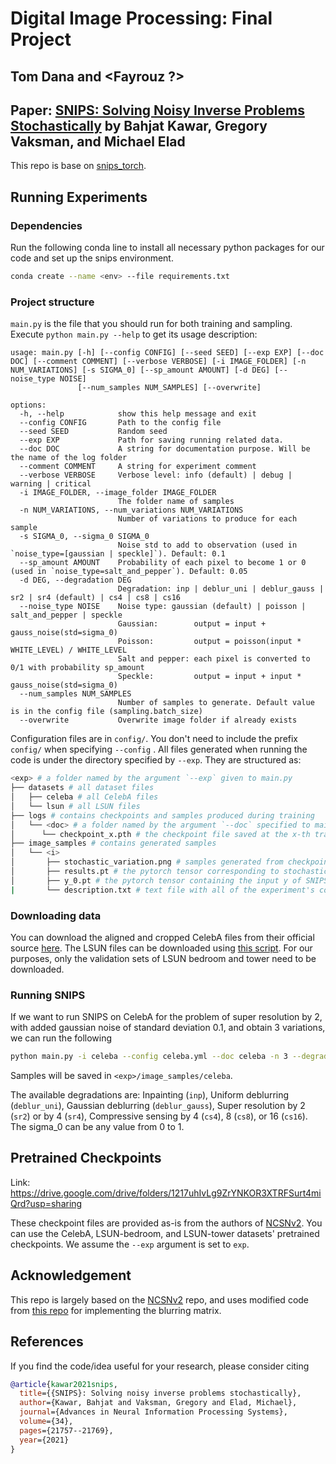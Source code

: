 # Digital Image Processing: Final Project
## Tom Dana and <Fayrouz ?>

## Paper: [SNIPS: Solving Noisy Inverse Problems Stochastically](http://arxiv.org/abs/2105.14951) by Bahjat Kawar, Gregory Vaksman, and Michael Elad

This repo is base on [snips_torch](https://github.com/bahjat-kawar/snips_torch).

## Running Experiments

### Dependencies

Run the following conda line to install all necessary python packages for our code and set up the snips environment.

```bash
conda create --name <env> --file requirements.txt
```

### Project structure

`main.py` is the file that you should run for both training and sampling. Execute ```python main.py --help``` to get its usage description:

```
usage: main.py [-h] [--config CONFIG] [--seed SEED] [--exp EXP] [--doc DOC] [--comment COMMENT] [--verbose VERBOSE] [-i IMAGE_FOLDER] [-n NUM_VARIATIONS] [-s SIGMA_0] [--sp_amount AMOUNT] [-d DEG] [--noise_type NOISE]
               [--num_samples NUM_SAMPLES] [--overwrite]

options:
  -h, --help            show this help message and exit
  --config CONFIG       Path to the config file
  --seed SEED           Random seed
  --exp EXP             Path for saving running related data.
  --doc DOC             A string for documentation purpose. Will be the name of the log folder
  --comment COMMENT     A string for experiment comment
  --verbose VERBOSE     Verbose level: info (default) | debug | warning | critical
  -i IMAGE_FOLDER, --image_folder IMAGE_FOLDER
                        The folder name of samples
  -n NUM_VARIATIONS, --num_variations NUM_VARIATIONS
                        Number of variations to produce for each sample
  -s SIGMA_0, --sigma_0 SIGMA_0
                        Noise std to add to observation (used in `noise_type=[gaussian | speckle]`). Default: 0.1
  --sp_amount AMOUNT    Probability of each pixel to become 1 or 0 (used in `noise_type=salt_and_pepper`). Default: 0.05
  -d DEG, --degradation DEG
                        Degradation: inp | deblur_uni | deblur_gauss | sr2 | sr4 (default) | cs4 | cs8 | cs16
  --noise_type NOISE    Noise type: gaussian (default) | poisson | salt_and_pepper | speckle
                        Gaussian:        output = input + gauss_noise(std=sigma_0)
                        Poisson:         output = poisson(input * WHITE_LEVEL) / WHITE_LEVEL
                        Salt and pepper: each pixel is converted to 0/1 with probability sp_amount
                        Speckle:         output = input + input * gauss_noise(std=sigma_0)
  --num_samples NUM_SAMPLES
                        Number of samples to generate. Default value is in the config file (sampling.batch_size)
  --overwrite           Overwrite image folder if already exists
```

Configuration files are in `config/`. You don't need to include the prefix `config/` when specifying  `--config` . All files generated when running the code is under the directory specified by `--exp`. They are structured as:

```bash
<exp> # a folder named by the argument `--exp` given to main.py
├── datasets # all dataset files
│   ├── celeba # all CelebA files
│   └── lsun # all LSUN files
├── logs # contains checkpoints and samples produced during training
│   └── <doc> # a folder named by the argument `--doc` specified to main.py
│      └── checkpoint_x.pth # the checkpoint file saved at the x-th training iteration
├── image_samples # contains generated samples
│   └── <i>
│       ├── stochastic_variation.png # samples generated from checkpoint_x.pth, including original, degraded, mean, and std   
│       ├── results.pt # the pytorch tensor corresponding to stochastic_variation.png
│       ├── y_0.pt # the pytorch tensor containing the input y of SNIPS
|       └── description.txt # text file with all of the experiment's configs and results
```

### Downloading data

You can download the aligned and cropped CelebA files from their official source [here](http://mmlab.ie.cuhk.edu.hk/projects/CelebA.html). The LSUN files can be downloaded using [this script](https://github.com/fyu/lsun). For our purposes, only the validation sets of LSUN bedroom and tower need to be downloaded.

### Running SNIPS

If we want to run SNIPS on CelebA for the problem of super resolution by 2, with added gaussian noise of standard deviation 0.1, and obtain 3 variations, we can run the following

```bash
python main.py -i celeba --config celeba.yml --doc celeba -n 3 --degradation sr2 --noise_type gaussian --sigma_0 0.1
```

Samples will be saved in `<exp>/image_samples/celeba`.

The available degradations are: Inpainting (`inp`), Uniform deblurring (`deblur_uni`), Gaussian deblurring (`deblur_gauss`), Super resolution by 2 (`sr2`) or by 4 (`sr4`), Compressive sensing by 4 (`cs4`), 8 (`cs8`), or 16 (`cs16`). The sigma_0 can be any value from 0 to 1.

## Pretrained Checkpoints

Link: https://drive.google.com/drive/folders/1217uhIvLg9ZrYNKOR3XTRFSurt4miQrd?usp=sharing

These checkpoint files are provided as-is from the authors of [NCSNv2](https://github.com/ermongroup/ncsnv2). You can use the CelebA, LSUN-bedroom, and LSUN-tower datasets' pretrained checkpoints. We assume the `--exp` argument is set to `exp`.

## Acknowledgement

This repo is largely based on the [NCSNv2](https://github.com/ermongroup/ncsnv2) repo, and uses modified code from [this repo](https://github.com/alisaaalehi/convolution_as_multiplication) for implementing the blurring matrix.

## References

If you find the code/idea useful for your research, please consider citing

```bib
@article{kawar2021snips,
  title={{SNIPS}: Solving noisy inverse problems stochastically},
  author={Kawar, Bahjat and Vaksman, Gregory and Elad, Michael},
  journal={Advances in Neural Information Processing Systems},
  volume={34},
  pages={21757--21769},
  year={2021}
}
```

